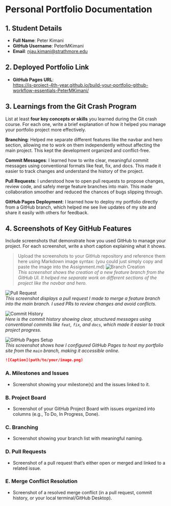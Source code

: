 # Personal Portfolio Documentation

## 1. Student Details

- **Full Name**: Peter Kimani 
- **GitHub Username**: PeterMKimani
- **Email**: njau.kimani@strathmore.edu

## 2. Deployed Portfolio Link

- **GitHub Pages URL**:  
  https://is-project-4th-year.github.io/build-your-portfolio-github-workflow-essentials-PeterMKimani/

## 3. Learnings from the Git Crash Program

List at least **four key concepts or skills** you learned during the Git crash course. For each one, write a brief explanation of how it helped you manage your portfolio project more effectively.

  **Branching**: Helped me separate different features like the navbar and hero section, allowing me to work on them independently without affecting the main project. This kept the development organized and conflict-free.

  **Commit Messages**: I learned how to write clear, meaningful commit messages using conventional formats like feat, fix, and docs. This made it easier to track changes and understand the history of the project.

  **Pull Requests**: I understood how to open pull requests to propose changes, review code, and safely merge feature branches into main. This made collaboration smoother and reduced the chances of bugs slipping through.

  **GitHub Pages Deployment**: I learned how to deploy my portfolio directly from a GitHub branch, which helped me see live updates of my site and share it easily with others for feedback.

## 4. Screenshots of Key GitHub Features

Include screenshots that demonstrate how you used GitHub to manage your project. For each screenshot, write a short caption explaining what it shows.

> Upload the screenshots to your GitHub repository and reference them here using Markdown image syntax:
> (you could just simply copy and paste the image into the Assignment.md)
![Branch Creation](screenshots/branch-creation.png)  
*This screenshot shows the creation of a new feature branch from the GitHub UI. It helped me separate work on different sections of the project like the navbar and hero.*

![Pull Request](screenshots/pull-request.png)  
*This screenshot displays a pull request I made to merge a feature branch into the main branch. I used PRs to review changes and avoid conflicts.*

![Commit History](screenshots/commit-history.png)  
*Here is the commit history showing clear, structured messages using conventional commits like `feat`, `fix`, and `docs`, which made it easier to track project progress.*

![GitHub Pages Setup](screenshots/github-pages-setup.png)  
*This screenshot shows how I configured GitHub Pages to host my portfolio site from the `main` branch, making it accessible online.*


```markdown
![Caption](path/to/your/image.png)
```

### A. Milestones and Issues

- Screenshot showing your milestone(s) and the issues linked to it.

### B. Project Board

- Screenshot of your GitHub Project Board with issues organized into columns (e.g., To Do, In Progress, Done).

### C. Branching

- Screenshot showing your branch list with meaningful naming.

### D. Pull Requests

- Screenshot of a pull request that’s either open or merged and linked to a related issue.

### E. Merge Conflict Resolution

- Screenshot of a resolved merge conflict (in a pull request, commit history, or your local terminal/GitHub Desktop).
